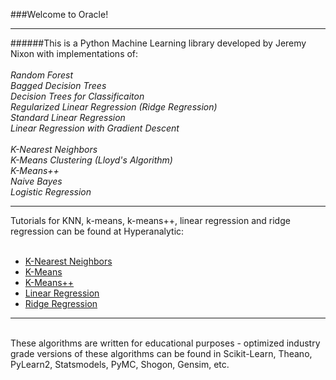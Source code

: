 ###Welcome to Oracle!

***

######This is a Python Machine Learning library developed by Jeremy Nixon with implementations of:
<br><br>
*Random Forest*<br>
*Bagged Decision Trees*<br>
*Decision Trees for Classificaiton*<br>
*Regularized Linear Regression (Ridge Regression)*<br>
*Standard Linear Regression*<br>
*Linear Regression with Gradient Descent*<br>	
*K-Nearest Neighbors*<br>
*K-Means Clustering (Lloyd's Algorithm)*<br>
*K-Means++* <br>
*Naive Bayes* <br>
*Logistic Regression*<br>

***

Tutorials for KNN, k-means, k-means++, linear regression and ridge regression can be found at Hyperanalytic:<br><br>
* <a href='http://hyperanalytic.net/KNN'>K-Nearest Neighbors</a><br>
* <a href='http://hyperanalytic.net/k-means'>K-Means</a><br>
* <a href='http://hyperanalytic.net/k-means++'>K-Means++</a><br>
* <a href='http://hyperanalytic.net/linear-regression'>Linear Regression</a><br>
* <a href='http://hyperanalytic.net/ridge-regression'>Ridge Regression</a><br>

***

<br>These algorithms are written for educational purposes - optimized industry grade versions of these algorithms can be found in Scikit-Learn, Theano, PyLearn2, Statsmodels, PyMC, Shogon, Gensim, etc.





